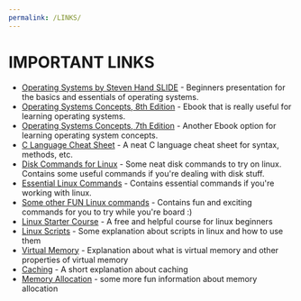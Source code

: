 ```yaml
---
permalink: /LINKS/
---
```


# IMPORTANT LINKS
- [Operating Systems by Steven Hand SLIDE](https://www.cl.cam.ac.uk/teaching/1011/OpSystems/os1a-slides.pdf) - Beginners presentation for the basics and essentials of operating systems.
- [Operating Systems Concepts, 8th Edition](http://web.cse.ohio-state.edu/~soundarajan.1/courses/3430/silberschatz8thedition.pdf) -  Ebook that is really useful for learning operating systems.
- [Operating Systems Concepts, 7th Edition](http://www.cs.put.poznan.pl/akobusinska/downloads/Operating_Systems_Concepts.pdf) - Another Ebook option for learning operating system concepts.
- [C Language Cheat Sheet](https://developerinsider.co/c-programming-language-cheat-sheet/) - A neat C language cheat sheet for syntax, methods, etc.
- [Disk Commands for Linux](https://www.binarytides.com/linux-command-check-disk-partitions/) - Some neat disk commands to try on linux. Contains some useful commands if you're dealing with disk stuff.
- [Essential Linux Commands](https://www.howtogeek.com/412055/37-important-linux-commands-you-should-know/) - Contains essential commands if you're working with linux.
- [Some other FUN Linux commands](https://www.lifewire.com/linux-commands-for-navigating-file-system-4027320) - Contains fun and exciting commands for you to try while you're board :)
- [Linux Starter Course](https://training.linuxfoundation.org/training/introduction-to-linux/) - A free and helpful course for linux beginners
- [Linux Scripts](https://docs.csc.fi/support/tutorials/env-guide/linux-bash-scripts/) - Some explanation about scripts in linux and how to use them
- [Virtual Memory](https://en.wikipedia.org/wiki/Virtual_memory) - Explanation about what is virtual memory and other properties of virtual memory
- [Caching](https://www.tutorialspoint.com/What-is-caching) - A short explanation about caching
- [Memory Allocation](https://www.tutorialspoint.com/operating_system/os_memory_management.htm) - some more fun information about memory allocation

